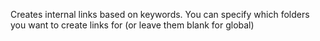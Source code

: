Creates internal links based on keywords. You can specify which folders you want to create links for (or leave them blank for global)

